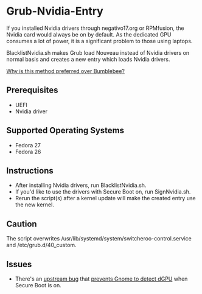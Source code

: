 # Grub-Nvidia-Entry
If you installed Nvidia drivers through negativo17.org or RPMfusion, the Nvidia card would always be on by default. As the dedicated GPU consumes a lot of power, it is a significant problem to those using laptops.

BlacklistNvidia.sh makes Grub load Nouveau instead of Nvidia drivers on normal basis and creates a new entry which loads Nvidia drivers.

[Why is this method preferred over Bumblebee?](https://superdanby.github.io/Blog/dealing-with-nvidia-optimus.html)

## Prerequisites
*   UEFI
*   Nvidia driver

## Supported Operating Systems
*   Fedora 27
*   Fedora 26

## Instructions
*   After installing Nvidia drivers, run BlacklistNvidia.sh.
*   If you'd like to use the drivers with Secure Boot on, run SignNvidia.sh.
*   Rerun the script(s) after a kernel update will make the created entry use the new kernel.

## Caution
The script overwrites /usr/lib/systemd/system/switcheroo-control.service and /etc/grub.d/40_custom.

## Issues
*   There's an [upstream bug](https://bugzilla.redhat.com/show_bug.cgi?id=1476366) that [prevents Gnome to detect dGPU](https://github.com/Superdanby/Grub-Nvidia-Entry/issues/2) when Secure Boot is on.
